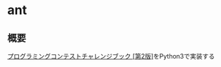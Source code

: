 # ant
## 概要
[プログラミングコンテストチャレンジブック [第2版]](https://book.mynavi.jp/ec/products/detail/id=22672)をPython3で実装する